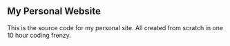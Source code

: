 ## My Personal Website

This is the source code for my personal site. All created from scratch in one 10 hour coding frenzy.